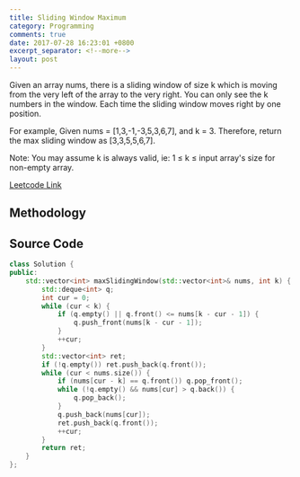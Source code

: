 ```yaml
---
title: Sliding Window Maximum
category: Programming
comments: true
date: 2017-07-28 16:23:01 +0800
excerpt_separator: <!--more-->
layout: post
---
```

Given an array nums, there is a sliding window of size k which is moving from the very left of the array to the very right. You can only see the k numbers in the window. Each time the sliding window moves right by one position.
<!--more-->

For example,
Given nums = [1,3,-1,-3,5,3,6,7], and k = 3.
Therefore, return the max sliding window as [3,3,5,5,6,7].

Note:
You may assume k is always valid, ie: 1 ≤ k ≤ input array's size for non-empty array.

[Leetcode Link](https://leetcode.com/problems/sliding-window-maximum/#/description)

## Methodology


## Source Code
```C++
class Solution {
public:
    std::vector<int> maxSlidingWindow(std::vector<int>& nums, int k) {
        std::deque<int> q;
        int cur = 0;
        while (cur < k) {
            if (q.empty() || q.front() <= nums[k - cur - 1]) {
                q.push_front(nums[k - cur - 1]);
            }
            ++cur;
        }
        std::vector<int> ret;
        if (!q.empty()) ret.push_back(q.front());
        while (cur < nums.size()) {
            if (nums[cur - k] == q.front()) q.pop_front();
            while (!q.empty() && nums[cur] > q.back()) {
                q.pop_back();
            }
            q.push_back(nums[cur]);
            ret.push_back(q.front());
            ++cur;
        }
        return ret;
    }
};
```
